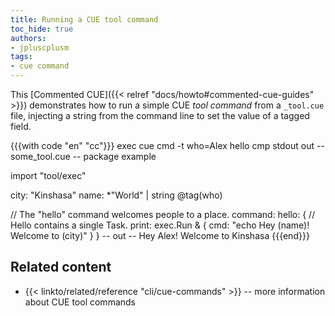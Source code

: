 ```yaml
---
title: Running a CUE tool command
toc_hide: true
authors:
- jpluscplusm
tags:
- cue command
---
```


This [Commented CUE]({{< relref "docs/howto#commented-cue-guides" >}})
demonstrates how to run a simple CUE *tool command* from a `_tool.cue` file,
injecting a string from the command line to set the value of a tagged field.
<!-- TODO: better terms to distinguish "a cue command" from "a cue command command" from "a CUE tool command" etc -->

{{{with code "en" "cc"}}}
exec cue cmd -t who=Alex hello
cmp stdout out
-- some_tool.cue --
package example

import "tool/exec"

city: "Kinshasa"
name: *"World" | string @tag(who)

// The "hello" command welcomes people to a place.
command: hello: {
	// Hello contains a single Task.
	print: exec.Run & {
		cmd: "echo Hey \(name)! Welcome to \(city)"
	}
}
-- out --
Hey Alex! Welcome to Kinshasa
{{{end}}}

## Related content

- {{< linkto/related/reference "cli/cue-commands" >}}
  -- more information about CUE tool commands
<!-- TODO: link to some central /docs/ page on cue tools -->
